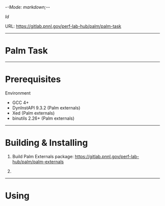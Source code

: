 -*-Mode: markdown;-*-

$Id$

URL: https://gitlab.pnnl.gov/perf-lab-hub/palm/palm-task

-----------------------------------------------------------------------------
Palm Task
=============================================================================


-----------------------------------------------------------------------------
Prerequisites
=============================================================================

Environment
  - GCC 4+
  - DynInstAPI 9.3.2 (Palm externals)
  - Xed (Palm externals)
  - binutils 2.26+ (Palm externals)


-----------------------------------------------------------------------------
Building & Installing
=============================================================================

1. Build Palm Externals package:
   https://gitlab.pnnl.gov/perf-lab-hub/palm/palm-externals

2. 

-----------------------------------------------------------------------------
Using
=============================================================================

